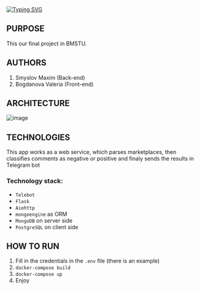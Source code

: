 [![Typing SVG](https://readme-typing-svg.herokuapp.com?font=Fira+Code&size=40&duration=4000&pause=1000&color=19F768&background=3925FF00&vCenter=true&width=435&lines=Our+Diploma+work;Enjoy+%3A3)](https://git.io/typing-svg)
## PURPOSE
This our final project in BMSTU.
## AUTHORS
1. Smyslov Maxim (Back-end)
2. Bogdanova Valeria (Front-end)
## ARCHITECTURE
![image](https://github.com/Juwume/Reviews-parser/assets/71034341/fd63ea12-fd24-4d5a-bcaa-ef01344e97b5)

## TECHNOLOGIES
This app works as a web service, which parses marketplaces, 
then classifies comments as negative or positive and finaly 
sends the results in Telegram bot

### Technology stack: 
  - `Telebot` 
  - `Flask` 
  - `Aiohttp`
  - `mongoengine` as ORM 
  - `MongoDB` on server side
  - `PostgreSQL` on client side
## HOW TO RUN
1. Fill in the credentials in the `.env` file (there is an example)
2. ```docker-compose build```
3. ```docker-compose up```
4. Enjoy


